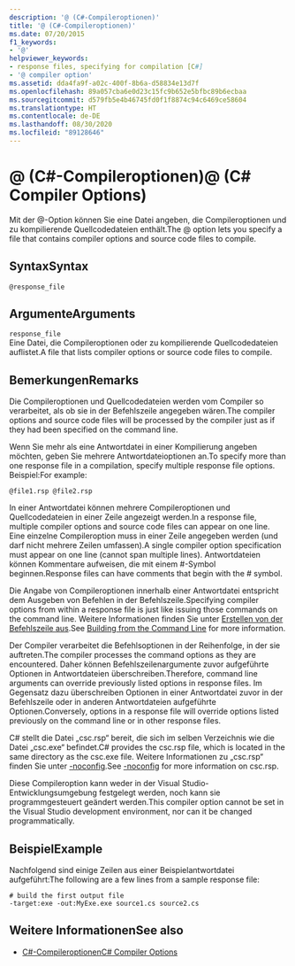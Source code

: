 ```yaml
---
description: '@ (C#-Compileroptionen)'
title: '@ (C#-Compileroptionen)'
ms.date: 07/20/2015
f1_keywords:
- '@'
helpviewer_keywords:
- response files, specifying for compilation [C#]
- '@ compiler option'
ms.assetid: dda4fa9f-a02c-400f-8b6a-d58834e13d7f
ms.openlocfilehash: 89a057cba6e0d23c15fc9b652e5bfbc89b6ecbaa
ms.sourcegitcommit: d579fb5e4b46745fd0f1f8874c94c6469ce58604
ms.translationtype: HT
ms.contentlocale: de-DE
ms.lasthandoff: 08/30/2020
ms.locfileid: "89128646"
---
```

# <a name="-c-compiler-options"></a><span data-ttu-id="6dcde-103">@ (C#-Compileroptionen)</span><span class="sxs-lookup"><span data-stu-id="6dcde-103">@ (C# Compiler Options)</span></span>
<span data-ttu-id="6dcde-104">Mit der @-Option können Sie eine Datei angeben, die Compileroptionen und zu kompilierende Quellcodedateien enthält.</span><span class="sxs-lookup"><span data-stu-id="6dcde-104">The @ option lets you specify a file that contains compiler options and source code files to compile.</span></span>  
  
## <a name="syntax"></a><span data-ttu-id="6dcde-105">Syntax</span><span class="sxs-lookup"><span data-stu-id="6dcde-105">Syntax</span></span>  
  
```console  
@response_file  
```  
  
## <a name="arguments"></a><span data-ttu-id="6dcde-106">Argumente</span><span class="sxs-lookup"><span data-stu-id="6dcde-106">Arguments</span></span>  
 `response_file`  
 <span data-ttu-id="6dcde-107">Eine Datei, die Compileroptionen oder zu kompilierende Quellcodedateien auflistet.</span><span class="sxs-lookup"><span data-stu-id="6dcde-107">A file that lists compiler options or source code files to compile.</span></span>  
  
## <a name="remarks"></a><span data-ttu-id="6dcde-108">Bemerkungen</span><span class="sxs-lookup"><span data-stu-id="6dcde-108">Remarks</span></span>  
 <span data-ttu-id="6dcde-109">Die Compileroptionen und Quellcodedateien werden vom Compiler so verarbeitet, als ob sie in der Befehlszeile angegeben wären.</span><span class="sxs-lookup"><span data-stu-id="6dcde-109">The compiler options and source code files will be processed by the compiler just as if they had been specified on the command line.</span></span>  
  
 <span data-ttu-id="6dcde-110">Wenn Sie mehr als eine Antwortdatei in einer Kompilierung angeben möchten, geben Sie mehrere Antwortdateioptionen an.</span><span class="sxs-lookup"><span data-stu-id="6dcde-110">To specify more than one response file in a compilation, specify multiple response file options.</span></span> <span data-ttu-id="6dcde-111">Beispiel:</span><span class="sxs-lookup"><span data-stu-id="6dcde-111">For example:</span></span>  
  
```console  
@file1.rsp @file2.rsp  
```  
  
 <span data-ttu-id="6dcde-112">In einer Antwortdatei können mehrere Compileroptionen und Quellcodedateien in einer Zeile angezeigt werden.</span><span class="sxs-lookup"><span data-stu-id="6dcde-112">In a response file, multiple compiler options and source code files can appear on one line.</span></span> <span data-ttu-id="6dcde-113">Eine einzelne Compileroption muss in einer Zeile angegeben werden (und darf nicht mehrere Zeilen umfassen).</span><span class="sxs-lookup"><span data-stu-id="6dcde-113">A single compiler option specification must appear on one line (cannot span multiple lines).</span></span> <span data-ttu-id="6dcde-114">Antwortdateien können Kommentare aufweisen, die mit einem #-Symbol beginnen.</span><span class="sxs-lookup"><span data-stu-id="6dcde-114">Response files can have comments that begin with the # symbol.</span></span>  
  
 <span data-ttu-id="6dcde-115">Die Angabe von Compileroptionen innerhalb einer Antwortdatei entspricht dem Ausgeben von Befehlen in der Befehlszeile.</span><span class="sxs-lookup"><span data-stu-id="6dcde-115">Specifying compiler options from within a response file is just like issuing those commands on the command line.</span></span> <span data-ttu-id="6dcde-116">Weitere Informationen finden Sie unter [Erstellen von der Befehlszeile aus](./how-to-set-environment-variables-for-the-visual-studio-command-line.md).</span><span class="sxs-lookup"><span data-stu-id="6dcde-116">See [Building from the Command Line](./how-to-set-environment-variables-for-the-visual-studio-command-line.md) for more information.</span></span>  
  
 <span data-ttu-id="6dcde-117">Der Compiler verarbeitet die Befehlsoptionen in der Reihenfolge, in der sie auftreten.</span><span class="sxs-lookup"><span data-stu-id="6dcde-117">The compiler processes the command options as they are encountered.</span></span> <span data-ttu-id="6dcde-118">Daher können Befehlszeilenargumente zuvor aufgeführte Optionen in Antwortdateien überschreiben.</span><span class="sxs-lookup"><span data-stu-id="6dcde-118">Therefore, command line arguments can override previously listed options in response files.</span></span> <span data-ttu-id="6dcde-119">Im Gegensatz dazu überschreiben Optionen in einer Antwortdatei zuvor in der Befehlszeile oder in anderen Antwortdateien aufgeführte Optionen.</span><span class="sxs-lookup"><span data-stu-id="6dcde-119">Conversely, options in a response file will override options listed previously on the command line or in other response files.</span></span>  
  
 <span data-ttu-id="6dcde-120">C# stellt die Datei „csc.rsp“ bereit, die sich im selben Verzeichnis wie die Datei „csc.exe“ befindet.</span><span class="sxs-lookup"><span data-stu-id="6dcde-120">C# provides the csc.rsp file, which is located in the same directory as the csc.exe file.</span></span> <span data-ttu-id="6dcde-121">Weitere Informationen zu „csc.rsp“ finden Sie unter [-noconfig](./noconfig-compiler-option.md).</span><span class="sxs-lookup"><span data-stu-id="6dcde-121">See [-noconfig](./noconfig-compiler-option.md) for more information on csc.rsp.</span></span>  
  
 <span data-ttu-id="6dcde-122">Diese Compileroption kann weder in der Visual Studio-Entwicklungsumgebung festgelegt werden, noch kann sie programmgesteuert geändert werden.</span><span class="sxs-lookup"><span data-stu-id="6dcde-122">This compiler option cannot be set in the Visual Studio development environment, nor can it be changed programmatically.</span></span>  
  
## <a name="example"></a><span data-ttu-id="6dcde-123">Beispiel</span><span class="sxs-lookup"><span data-stu-id="6dcde-123">Example</span></span>  
 <span data-ttu-id="6dcde-124">Nachfolgend sind einige Zeilen aus einer Beispielantwortdatei aufgeführt:</span><span class="sxs-lookup"><span data-stu-id="6dcde-124">The following are a few lines from a sample response file:</span></span>  
  
```console  
# build the first output file  
-target:exe -out:MyExe.exe source1.cs source2.cs  
```  
  
## <a name="see-also"></a><span data-ttu-id="6dcde-125">Weitere Informationen</span><span class="sxs-lookup"><span data-stu-id="6dcde-125">See also</span></span>

- [<span data-ttu-id="6dcde-126">C#-Compileroptionen</span><span class="sxs-lookup"><span data-stu-id="6dcde-126">C# Compiler Options</span></span>](./index.md)
